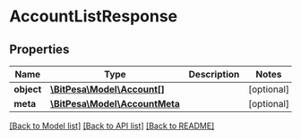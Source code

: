 # AccountListResponse

## Properties
Name | Type | Description | Notes
------------ | ------------- | ------------- | -------------
**object** | [**\BitPesa\Model\Account[]**](Account.md) |  | [optional] 
**meta** | [**\BitPesa\Model\AccountMeta**](AccountMeta.md) |  | [optional] 

[[Back to Model list]](../README.md#documentation-for-models) [[Back to API list]](../README.md#documentation-for-api-endpoints) [[Back to README]](../README.md)


